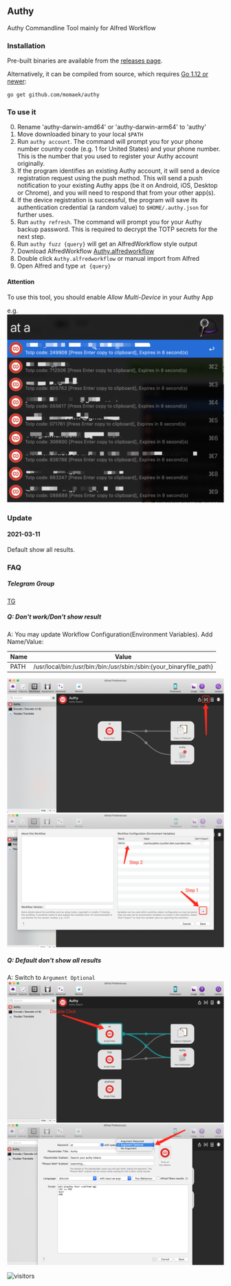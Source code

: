 ## Authy

Authy Commandline Tool mainly for Alfred Workflow

### Installation

Pre-built binaries are available from the [releases page](https://github.com/momaek/authy/releases).

Alternatively, it can be compiled from source, which requires [Go 1.12 or newer](https://golang.org/doc/install):

```
go get github.com/momaek/authy
```

### To use it
0. Rename 'authy-darwin-amd64' or 'authy-darwin-arm64' to 'authy'
1. Move downloaded binary to your local `$PATH`
2. Run `authy account`. The command will prompt you for your phone number country code (e.g. 1 for United States) and your phone number. This is the number that you used to register your Authy account originally.
3. If the program identifies an existing Authy account, it will send a device registration request using the push method. This will send a push notification to your existing Authy apps (be it on Android, iOS, Desktop or Chrome), and you will need to respond that from your other app(s).
4. If the device registration is successful, the program will save its authentication credential (a random value) to `$HOME/.authy.json` for further uses.
5. Run `authy refresh`. The command will prompt you for your Authy backup password. This is required to decrypt the TOTP secrets for the next step. 
6. Run `authy fuzz {query}` will get an AlfredWorkflow style output
7. Download AlfredWorkflow [Authy.alfredworkflow](https://github.com/momaek/authy/raw/master/alfredworkflow/Authy.alfredworkflow)
8. Double click `Authy.alfredworkflow` or manual import from Alfred
9. Open Alfred and type `at {query}`

#### Attention
To use this tool, you should enable *Allow Multi-Device* in your Authy App

e.g.
![](images/1598446864206.jpg)

### Update

#### 2021-03-11
Default show all results.

### FAQ

##### Telegram Group
[TG](https://t.me/joinchat/wPHG5rxjGLs0NjQ9)

##### Q: Don't work/Don't show result
A: You may update Workflow Configuration(Environment Variables). Add Name/Value:

|Name|Value|
|----|----|
|PATH| /usr/local/bin:/usr/bin:/bin:/usr/sbin:/sbin:{your_binaryfile_path}|

![](images/authy_2.png)
![](images/authy_3.png)

##### Q: Default don't show all results
A: Switch to `Argument Optional`
![](images/authy5.png)
![](images/authy4.png)

![visitors](https://visitor-badge.glitch.me/badge?page_id=momaek.authy)
